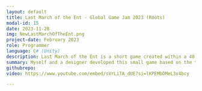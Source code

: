 ```yaml
---
layout: default
title: Last March of the Ent - Global Game Jam 2023 (Roots)
modal-id: 15
date: 2023-11-28
img: NewLastMarchOfTheEnt.png
project-date: February 2023
role: Programmer
language: C# (Unity)
description: Last March of the Ent is a short game created within a 48 hour time frame as part of the Global Game Jam 2023. The team was composed of a designer and myself as programmer. The theme of this project was “Roots”; so we decided to make the player control an Ent digging its roots into the ground in order to fight against gravity, whilst knocking away the Lumberjack's deadly axes. We took inspiration from QWOP for the control scheme.
summary: Myself and a designer developed this small game based on the theme, "Roots"
githubrepo: 
video: https://www.youtube.com/embed/sVrLiTA_dUE?si=lKPEMbDMeL3v4bcy

---
```

